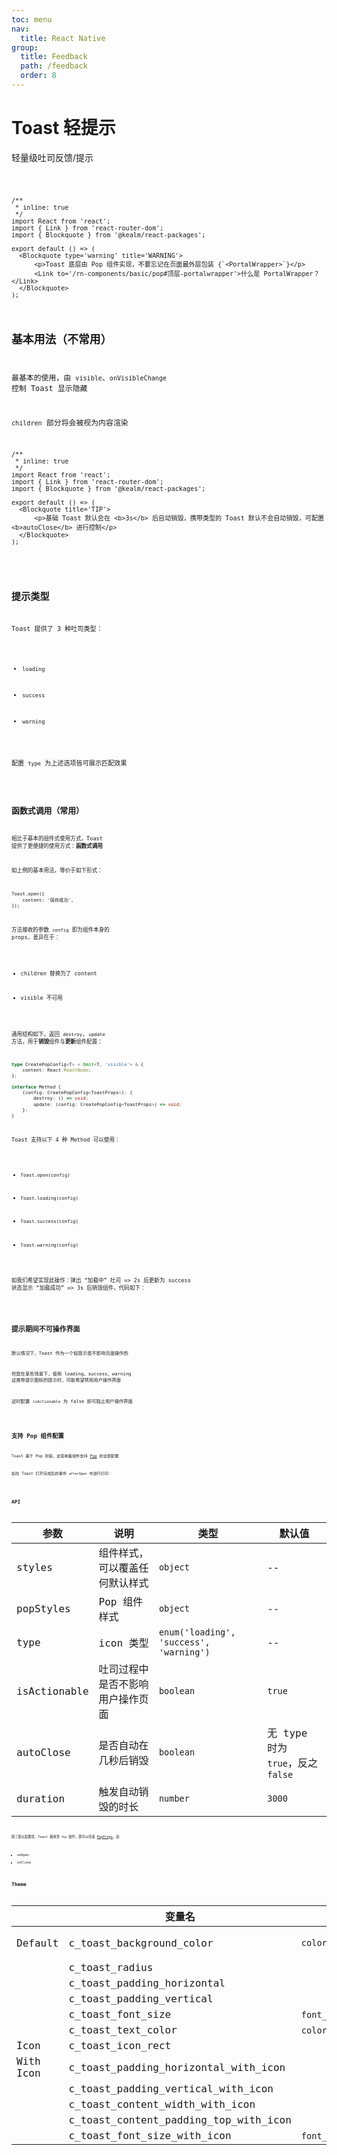 ```yaml
---
toc: menu
nav:
  title: React Native
group:
  title: Feedback
  path: /feedback
  order: 8
---
```


# Toast 轻提示

轻量级吐司反馈/提示

<code src='./demos' phone />

```tsx
/**
 * inline: true
 */
import React from 'react';
import { Link } from 'react-router-dom';
import { Blockquote } from '@kealm/react-packages';

export default () => (
  <Blockquote type='warning' title='WARNING'>
      <p>Toast 底层由 Pop 组件实现，不要忘记在页面最外层包装 {`<PortalWrapper>`}</p>
      <Link to='/rn-components/basic/pop#顶层-portalwrapper'>什么是 PortalWrapper？</Link>
  </Blockquote>
);
```

## 基本用法（不常用）

最基本的使用，由 `visible`、`onVisibleChange` 控制 Toast 显示隐藏

`children` 部分将会被视为内容渲染

```tsx
/**
 * inline: true
 */
import React from 'react';
import { Link } from 'react-router-dom';
import { Blockquote } from '@kealm/react-packages';

export default () => (
  <Blockquote title='TIP'>
      <p>基础 Toast 默认会在 <b>3s</b> 后自动销毁，携带类型的 Toast 默认不会自动销毁，可配置 <b>autoClose</b> 进行控制</p>
  </Blockquote>
);
```

<code src='./demos/demo-base.tsx' />

## 提示类型

Toast 提供了 3 种吐司类型：

- `loading`

- `success`

- `warning`

配置 `type` 为上述选项皆可展示匹配效果

<code src='./demos/demo-type.tsx' />

## 函数式调用（常用）

相比于基本的组件式使用方式，Toast 提供了更便捷的使用方式：**函数式调用**

如上例的基本用法，等价于如下形式：

```tsx | pure
Toast.open({
    content: '保存成功',
});
```

方法接收的参数 `config` 即为组件本身的 props，差异在于：

- children 替换为了 content

- visible 不可用

通用结构如下，返回 `destroy`, `update` 方法，用于**销毁**组件与**更新**组件配置：

```ts
type CreatePopConfig<T> = Omit<T, 'visible'> & {
    content: React.ReactNode;
};

interface Method {
    (config: CreatePopConfig<ToastProps>): {
        destroy: () => void;
        update: (config: CreatePopConfig<ToastProps>) => void;
    };
}
```

Toast 支持以下 4 种 Method 可以使用：

- `Toast.open(config)`

- `Toast.loading(config)`

- `Toast.success(config)`

- `Toast.warning(config)`

如我们希望实现此操作：弹出 “加载中” 吐司 => 2s 后更新为 success 状态显示 “加载成功” => 3s 后销毁组件，代码如下：

<code src='./demos/demo-func' />

## 提示期间不可操作界面

默认情况下，Toast 作为一个轻提示是不影响页面操作的

但是在某些场景下，使用 loading、success、warning 这类带提示图标的提示时，可能希望禁用用户操作界面

这时配置 `isActionable` 为 false 即可阻止用户操作界面

<code src='./demos/demo-actionable.tsx' />


## 支持 Pop 组件配置

Toast 基于 Pop 封装，这意味着组件支持 [Pop](/rn-components/basic/pop#api) 的全部配置

如在 Toast 打开完成后的事件 `afterOpen` 中进行打印：

<code src='./demos/demo-pop.tsx' />

## API

| 参数 | 说明               | 类型         | 默认值 |
|------|--------------------|--------------|--------|
| styles       | 组件样式，可以覆盖任何默认样式   | `object`                                | --                                |
| popStyles    | Pop 组件样式                     | `object`                                | --                                |
| type         | icon 类型                        | `enum('loading', 'success', 'warning')` | --                                |
| isActionable | 吐司过程中是否不影响用户操作页面 | `boolean`                               | `true`                            |
| autoClose    | 是否自动在几秒后销毁             | `boolean`                               | 无 type 时为 `true`，反之 `false` |
| duration     | 触发自动销毁的时长               | `number`                                | `3000`                            |

除了默认配置项，Toast 继承至 `Pop` 组件，即可以传递 [PopProps](/rn-components/basic/pop#api)，如

- onOpen
- onClose

## Theme

|  | **变量名** | **对应基础主题**     | **值**    |
|--------------------|--------------|--------|--------|
| Default   | c_toast_background_color              | `color_text_thin_dark_6` | `'rgba(0, 0, 0, .6)'` |
|           | c_toast_radius                        |                          | `8`                   |
|           | c_toast_padding_horizontal            |                          | `8`                   |
|           | c_toast_padding_vertical              |                          | `8`                   |
|           | c_toast_font_size                     | `font_size_M`            | `14`                  |
|           | c_toast_text_color                    | `color_white`            | `'#fff'`              |
| Icon      | c_toast_icon_rect                     |                          | `54`                  |
| With Icon | c_toast_padding_horizontal_with_icon  |                          | `9`                   |
|           | c_toast_padding_vertical_with_icon    |                          | `20`                  |
|           | c_toast_content_width_with_icon       |                          | `102`                 |
|           | c_toast_content_padding_top_with_icon |                          | `11`                  |
|           | c_toast_font_size_with_icon           | `font_size_M`            | `14`                  |
